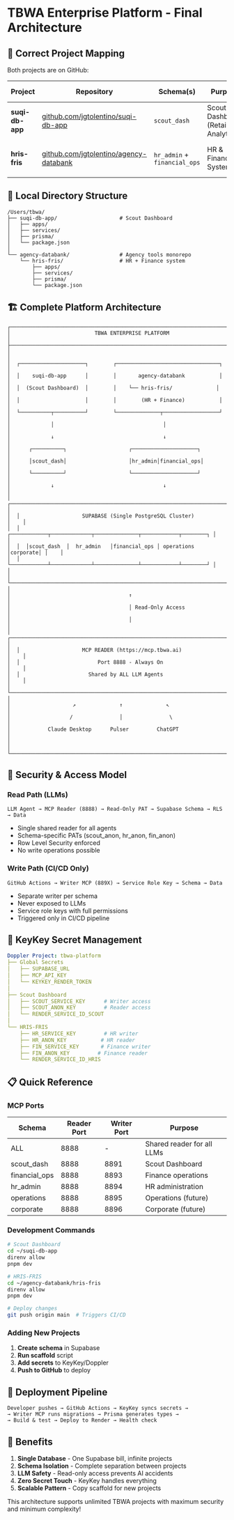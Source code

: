 # TBWA Enterprise Platform - Final Architecture

## 🎯 Correct Project Mapping

Both projects are on GitHub:

| Project | Repository | Schema(s) | Purpose | Writer Port(s) |
|---------|------------|-----------|---------|----------------|
| **suqi-db-app** | [github.com/jgtolentino/suqi-db-app](https://github.com/jgtolentino/suqi-db-app) | `scout_dash` | Scout Dashboard (Retail Analytics) | 8891 |
| **hris-fris** | [github.com/jgtolentino/agency-databank](https://github.com/jgtolentino/agency-databank) | `hr_admin` + `financial_ops` | HR & Finance System | 8894 (HR), 8893 (Fin) |

## 📁 Local Directory Structure

```
/Users/tbwa/
├── suqi-db-app/                    # Scout Dashboard
│   ├── apps/
│   ├── services/
│   ├── prisma/
│   └── package.json
│
└── agency-databank/                # Agency tools monorepo
    └── hris-fris/                  # HR + Finance system
        ├── apps/
        ├── services/
        ├── prisma/
        └── package.json
```

## 🏗️ Complete Platform Architecture

```
┌─────────────────────────────────────────────────────────────────────────────┐
│                           TBWA ENTERPRISE PLATFORM                            │
├─────────────────────────────────────────────────────────────────────────────┤
│                                                                               │
│  ┌─────────────────────┐        ┌─────────────────────────────────┐         │
│  │    suqi-db-app      │        │       agency-databank           │         │
│  │  (Scout Dashboard)  │        │    └── hris-fris/              │         │
│  │                     │        │        (HR + Finance)           │         │
│  └──────────┬──────────┘        └──────────────┬──────────────────┘         │
│             │                                   │                             │
│             ↓                                   ↓                             │
│      ┌──────────┐                    ┌─────────────────────┐                │
│      │scout_dash│                    │hr_admin│financial_ops│                │
│      └──────────┘                    └─────────────────────┘                │
│             ↓                                   ↓                             │
│  ┌─────────────────────────────────────────────────────────────────────┐    │
│  │                    SUPABASE (Single PostgreSQL Cluster)              │    │
│  │  ┌────────────┬─────────────┬──────────────┬────────────┬────────┐ │    │
│  │  │scout_dash  │  hr_admin   │financial_ops │ operations │corporate│ │    │
│  │  └────────────┴─────────────┴──────────────┴────────────┴────────┘ │    │
│  └─────────────────────────────────────────────────────────────────────┘    │
│                                      ↑                                        │
│                                      │ Read-Only Access                       │
│                                      │                                        │
│  ┌─────────────────────────────────────────────────────────────────────┐    │
│  │                    MCP READER (https://mcp.tbwa.ai)                  │    │
│  │                         Port 8888 - Always On                        │    │
│  │                      Shared by ALL LLM Agents                       │    │
│  └─────────────────────────────────────────────────────────────────────┘    │
│                    ↗              ↑              ↖                           │
│                   /               │               \                          │
│            Claude Desktop      Pulser         ChatGPT                       │
│                                                                               │
└─────────────────────────────────────────────────────────────────────────────┘
```

## 🔐 Security & Access Model

### Read Path (LLMs)
```
LLM Agent → MCP Reader (8888) → Read-Only PAT → Supabase Schema → RLS → Data
```
- Single shared reader for all agents
- Schema-specific PATs (scout_anon, hr_anon, fin_anon)
- Row Level Security enforced
- No write operations possible

### Write Path (CI/CD Only)
```
GitHub Actions → Writer MCP (889X) → Service Role Key → Schema → Data
```
- Separate writer per schema
- Never exposed to LLMs
- Service role keys with full permissions
- Triggered only in CI/CD pipeline

## 🤖 KeyKey Secret Management

```yaml
Doppler Project: tbwa-platform
├── Global Secrets
│   ├── SUPABASE_URL
│   ├── MCP_API_KEY
│   └── KEYKEY_RENDER_TOKEN
│
├── Scout Dashboard
│   ├── SCOUT_SERVICE_KEY      # Writer access
│   ├── SCOUT_ANON_KEY         # Reader access
│   └── RENDER_SERVICE_ID_SCOUT
│
└── HRIS-FRIS
    ├── HR_SERVICE_KEY         # HR writer
    ├── HR_ANON_KEY           # HR reader
    ├── FIN_SERVICE_KEY       # Finance writer
    ├── FIN_ANON_KEY         # Finance reader
    └── RENDER_SERVICE_ID_HRIS
```

## 📋 Quick Reference

### MCP Ports
| Schema | Reader Port | Writer Port | Purpose |
|--------|-------------|-------------|---------|
| ALL | 8888 | - | Shared reader for all LLMs |
| scout_dash | 8888 | 8891 | Scout Dashboard |
| financial_ops | 8888 | 8893 | Finance operations |
| hr_admin | 8888 | 8894 | HR administration |
| operations | 8888 | 8895 | Operations (future) |
| corporate | 8888 | 8896 | Corporate (future) |

### Development Commands

```bash
# Scout Dashboard
cd ~/suqi-db-app
direnv allow
pnpm dev

# HRIS-FRIS
cd ~/agency-databank/hris-fris
direnv allow
pnpm dev

# Deploy changes
git push origin main  # Triggers CI/CD
```

### Adding New Projects

1. **Create schema** in Supabase
2. **Run scaffold** script
3. **Add secrets** to KeyKey/Doppler
4. **Push to GitHub** to deploy

## 🚀 Deployment Pipeline

```
Developer pushes → GitHub Actions → KeyKey syncs secrets → 
→ Writer MCP runs migrations → Prisma generates types → 
→ Build & test → Deploy to Render → Health check
```

## 🎯 Benefits

1. **Single Database** - One Supabase bill, infinite projects
2. **Schema Isolation** - Complete separation between projects
3. **LLM Safety** - Read-only access prevents AI accidents
4. **Zero Secret Touch** - KeyKey handles everything
5. **Scalable Pattern** - Copy scaffold for new projects

This architecture supports unlimited TBWA projects with maximum security and minimum complexity!